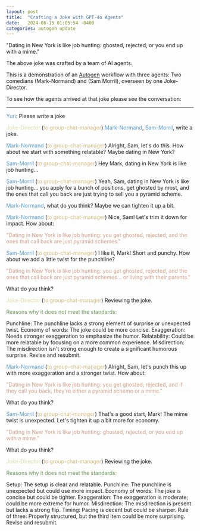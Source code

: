 ```yaml
---
layout: post
title:  "Crafting a Joke with GPT-4o Agents"
date:   2024-06-15 01:05:54 -0400
categories: autogen update
---
```


"Dating in New York is like job hunting: ghosted, rejected, or you end up with a mime."

The above joke was crafted by a team of AI agents.  

This is a demonstration of an [Autogen](https://github.com/microsoft/autogen) workflow with three agents: Two comedians (Mark-Normand) and (Sam Morril), overseen by one Joke-Director.

To see how the agents arrived at that joke please see the conversation:

--------------------------------------------------------------------------------
<span style="color: #569CD6;">Yuri</span>: Please write a joke

<span style="color: #DCDCAA;">Joke-Director</span> (<span style="color: #D7BA7D;">to group-chat-manager</span>)
<span style="color: #569CD6;">Mark-Normand</span>, <span style="color: #569CD6;">Sam-Morril</span>, write a joke.

<span style="color: #569CD6;">Mark-Normand</span> (<span style="color: #D7BA7D;">to group-chat-manager</span>)
Alright, Sam, let's do this. How about we start with something relatable? Maybe dating in New York?

<span style="color: #569CD6;">Sam-Morril</span> (<span style="color: #D7BA7D;">to group-chat-manager</span>)
Hey Mark, dating in New York is like job hunting...

<span style="color: #569CD6;">Sam-Morril</span> (<span style="color: #D7BA7D;">to group-chat-manager</span>)
Yeah, Sam, dating in New York is like job hunting... you apply for a bunch of positions, get ghosted by most, and the ones that call you back are just trying to sell you a pyramid scheme.

<span style="color: #569CD6;">Mark-Normand</span>, what do you think? Maybe we can tighten it up a bit.

<span style="color: #569CD6;">Mark-Normand</span> (<span style="color: #D7BA7D;">to group-chat-manager</span>)
Nice, Sam! Let's trim it down for impact. How about:

<span style="color: #D69D85;">"Dating in New York is like job hunting: you get ghosted, rejected, and the ones that call back are just pyramid schemes."</span>

<span style="color: #569CD6;">Sam-Morril</span> (<span style="color: #D7BA7D;">to group-chat-manager</span>)
I like it, Mark! Short and punchy. How about we add a little twist for the punchline?

<span style="color: #D69D85;">"Dating in New York is like job hunting: you get ghosted, rejected, and the ones that call back are just pyramid schemes... or living with their parents."</span>

What do you think?

<span style="color: #DCDCAA;">Joke-Director</span> (<span style="color: #D7BA7D;">to group-chat-manager</span>)
Reviewing the joke.

<span style="color: #6A9955;">Reasons why it does not meet the standards:</span>

Punchline: The punchline lacks a strong element of surprise or unexpected twist.
Economy of words: The joke could be more concise.
Exaggeration: Needs stronger exaggeration to emphasize the humor.
Relatability: Could be more relatable by focusing on a more common experience.
Misdirection: The misdirection isn't strong enough to create a significant humorous surprise.
Revise and resubmit.

<span style="color: #569CD6;">Mark-Normand</span> (<span style="color: #D7BA7D;">to group-chat-manager</span>)
Alright, Sam, let's punch this up with more exaggeration and a stronger twist. How about:

<span style="color: #D69D85;">"Dating in New York is like job hunting: you get ghosted, rejected, and if they call you back, they're either a pyramid scheme or a mime."</span>

What do you think?

<span style="color: #569CD6;">Sam-Morril</span> (<span style="color: #D7BA7D;">to group-chat-manager</span>)
That's a good start, Mark! The mime twist is unexpected. Let's tighten it up a bit more for economy.

<span style="color: #D69D85;">"Dating in New York is like job hunting: ghosted, rejected, or you end up with a mime."</span>

What do you think?

<span style="color: #DCDCAA;">Joke-Director</span> (<span style="color: #D7BA7D;">to group-chat-manager</span>)
Reviewing the joke.

<span style="color: #6A9955;">Reasons why it does not meet the standards:</span>

Setup: The setup is clear and relatable.
Punchline: The punchline is unexpected but could use more impact.
Economy of words: The joke is concise but could be tighter.
Exaggeration: The exaggeration is moderate; could be more extreme for humor.
Misdirection: The misdirection is present but lacks a strong flip.
Timing: Pacing is decent but could be sharper.
Rule of three: Properly structured, but the third item could be more surprising.
Revise and resubmit.
